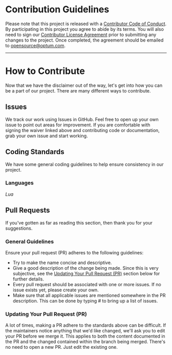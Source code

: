 # Contribution Guidelines

Please note that this project is released with a
[Contributor Code of Conduct](CODE-OF-CONDUCT.md). By participating in this
project you agree to abide by its terms.  You will also need to sign our
[Contributor License Agreement](ChaoSlingr%20CLA%20September%202017.pdf) prior to
submitting any changes to the project. Once completed, the agreement should be
emailed to [opensource@optum.com][email].

---

# How to Contribute

Now that we have the disclaimer out of the way, let's get into how you can be a
part of our project. There are many different ways to contribute.

## Issues

We track our work using Issues in GitHub. Feel free to open up your own issue
to point out areas for improvement. If you are comfortable with signing the waiver linked above and contributing code or
documentation, grab your own issue and start working.

## Coding Standards

We have some general coding guidelines to help ensure consistency in our project.

### Languages

*Lua*

## Pull Requests

If you've gotten as far as reading this section, then thank you for your
suggestions.

### General Guidelines

Ensure your pull request (PR) adheres to the following guidelines:

* Try to make the name concise and descriptive.
* Give a good description of the change being made.  Since this is very
subjective, see the [Updating Your Pull Request (PR)](#updating-your-pull-request-pr)
section below for further details.
* Every pull request should be associated with one or more issues.  If no issue
exists yet, please create your own.
* Make sure that all applicable issues are mentioned somewhere in the PR description.  This
can be done by typing # to bring up a list of issues.

### Updating Your Pull Request (PR)

A lot of times, making a PR adhere to the standards above can be difficult.
If the maintainers notice anything that we'd like changed, we'll ask you to
edit your PR before we merge it. This applies to both the content documented
in the PR and the changed contained within the branch being merged.  There's no
need to open a new PR. Just edit the existing one.

[email]: mailto:opensource@optum.com
